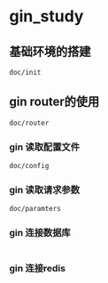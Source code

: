 # gin_study

## 基础环境的搭建
```
doc/init
```
## gin router的使用
```
doc/router
```

### gin 读取配置文件

```
doc/config
```

### gin 读取请求参数
```
doc/paramters
```
### gin 连接数据库
```

```

### gin 连接redis
```

```
